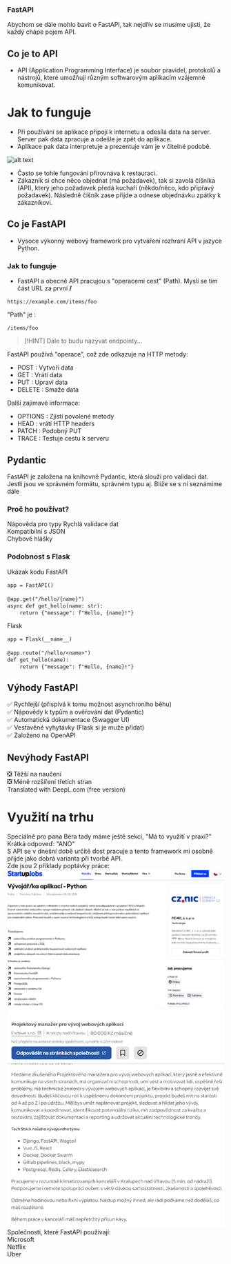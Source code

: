 ### FastAPI  
Abychom se dále mohlo bavit o FastAPI, tak nejdřív se musíme ujisti, že každý chápe pojem API.
## Co je to API
- API (Application Programming Interface) je soubor pravidel, protokolů a nástrojů, které umožňují různým softwarovým aplikacím vzájemně komunikovat.

# Jak to funguje
- Při používání se aplikace připojí k internetu a odesílá data na server. Server pak data zpracuje a odešle je zpět do aplikace. 
- Aplikace pak data interpretuje a prezentuje vám je v čitelné podobě. 

![alt text](https://images.datacamp.com/image/upload/v1664210695/A_simple_API_architecture_design_f98bfad9ce.png)  

- Často se tohle fungování přirovnáva k restauraci.    
- Zákazník si chce něco objednat (má požadavek), tak si zavolá číšníka (API), který jeho požadavek předá kuchaři (někdo/něco, kdo připřavý požadavek). Následně číšník zase přijde a odnese     objednávku zpátky k zákazníkovi.

## Co je FastAPI
 - Vysoce výkonný webový framework pro vytváření rozhraní API v jazyce Python.
### Jak to funguje
 - FastAPI a obecně API pracujou s "operacemi cest" (Path). Myslí se tím část URL za první **/**
```
https://example.com/items/foo
```
"Path" je :
```
/items/foo
```  

>[!HINT] 
> Dále to budu nazývat endpointy...

FastAPI používá "operace", což zde odkazuje na HTTP metody:

- POST : Vytvoří data
- GET : Vrátí data
- PUT : Upraví data
- DELETE : Smaže data

Další zajimavé informace:
- OPTIONS : Zjistí povolené metody
- HEAD : vrátí HTTP headers
- PATCH : Podobný PUT
- TRACE : Testuje cestu k serveru

## Pydantic
 FastAPI je založena na knihovně Pydantic, která slouží pro validaci dat. 
 Jestli jsou ve správném formátu, správném typu aj.
 Blíže se s ní seznámíme dále

 
### Proč ho používat?

 Nápověda pro typy 
 Rychlá validace dat  
 Kompatibilní s JSON  
 Chybové hlášky  

### Podobnost s Flask
Ukázak kodu 
FastAPI
```
app = FastAPI()

@app.get("/hello/{name}")
async def get_hello(name: str):
    return {"message": f"Hello, {name}!"}
```
Flask
```
app = Flask(__name__)

@app.route("/hello/<name>")
def get_hello(name):
    return {"message": f"Hello, {name}!"}
```

## Výhody FastAPI
 :white_check_mark: Rychlejší (přispívá k tomu možnost asynchroního běhu)  
 :white_check_mark: Nápovědy k typům a ověřování dat (Pydantic)  
 :white_check_mark: Automatická dokumentace (Swagger UI)  
 :white_check_mark: Vestavěné vyhytávky (Flask si je muže přidat)  
 :white_check_mark: Založeno na OpenAPI  

## Nevýhody FastAPI
 :negative_squared_cross_mark: Těžší na naučení  
 :negative_squared_cross_mark: Méně rozšíření třetích stran  
Translated with DeepL.com (free version)  

# Využití na trhu
Speciálně pro pana Béra tady máme ještě sekci, "Má to využití v praxi?"
Krátká odpoveď: "ANO"  
S API se v dnešní době určitě dost pracuje a tento framework mi osobně přijde jako dobrá varianta při tvorbě API.  
Zde jsou 2 příklady poptávky práce:  
![alt text](code/app/img/FastApi_jobs1.png)  
![alt text](code/app/img/FastApi_jobs2.png)  
Společnosti, které FastAPI používají:  
Microsoft  
Netflix  
Uber

